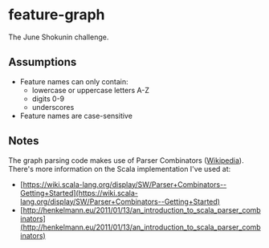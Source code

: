 # feature-graph

The June Shokunin challenge.

## Assumptions

* Feature names can only contain:
  * lowercase or uppercase letters A-Z
  * digits 0-9
  * underscores
* Feature names are case-sensitive

## Notes

The graph parsing code makes use of Parser Combinators ([Wikipedia](https://en.wikipedia.org/wiki/Parser_combinators)).
There's more information on the Scala implementation I've used at:

* [https://wiki.scala-lang.org/display/SW/Parser+Combinators--Getting+Started](https://wiki.scala-lang.org/display/SW/Parser+Combinators--Getting+Started)
* [http://henkelmann.eu/2011/01/13/an_introduction_to_scala_parser_combinators](http://henkelmann.eu/2011/01/13/an_introduction_to_scala_parser_combinators)
